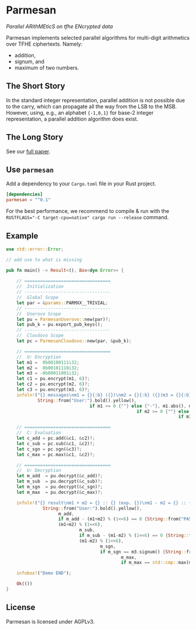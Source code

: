 # Parmesan

*Parallel ARithMEticS on tfhe ENcrypted data*

Parmesan implements selected parallel algorithms for multi-digit arithmetics over TFHE ciphertexts. Namely:

- addition,
- signum, and
- maximum of two numbers.

## The Short Story

In the standard integer representation, parallel addition is not possible due to the carry, which can propagate all the way from the LSB to the MSB. However, using, e.g., an alphabet `{-1,0,1}` for base-2 integer representation, a parallel addition algorithm does exist.

## The Long Story

See our [full paper](https://eprint.iacr.org/2021/TODO).

## Use `parmesan`

Add a dependency to your `Cargo.toml` file in your Rust project.

```toml
[dependencies]
parmesan = "^0.1"
```

For the best performance, we recommend to compile & run with the `RUSTFLAGS="-C target-cpu=native" cargo run --release` command.

## Example

```rust
use std::error::Error;

// add use to what is missing

pub fn main() -> Result<(), Box<dyn Error>> {
    
    // =================================
    //  Initialization
    // ---------------------------------
    //  Global Scope
    let par = &params::PARMXX__TRIVIAL;
    // ---------------------------------
    //  Userovo Scope
    let pu = ParmesanUserovo::new(par)?;
    let pub_k = pu.export_pub_keys();
    // ---------------------------------
    //  Cloudovo Scope
    let pc = ParmesanCloudovo::new(par, &pub_k);

    // =================================
    //  U: Encryption
    let m1 =  0b00100111i32;
    let m2 =  0b00101110i32;
    let m3 = -0b00011001i32;
    let c1 = pu.encrypt(m1, 6)?;
    let c2 = pu.encrypt(m2, 6)?;
    let c3 = pu.encrypt(m3, 6)?;
    infoln!("{} messages\nm1 = {}{:b} ({})\nm2 = {}{:b} ({})m3 = {}{:b} ({})", 
            String::from("User:").bold().yellow(),
                                if m1 >= 0 {""} else {"-"}, m1.abs(), m1,
                                                  if m2 >= 0 {""} else {"-"}, m2.abs(), m2,
                                                                  if m3 >= 0 {""} else {"-"}, m3.abs(), m3);

    // =================================
    //  C: Evaluation
    let c_add = pc.add(&c1, &c2)?;
    let c_sub = pc.sub(&c1, &c2)?;
    let c_sgn = pc.sgn(&c3)?;
    let c_max = pc.max(&c1, &c2)?;

    // =================================
    //  U: Decryption
    let m_add  = pu.decrypt(&c_add)?;
    let m_sub  = pu.decrypt(&c_sub)?;
    let m_sgn  = pu.decrypt(&c_sgn)?;
    let m_max  = pu.decrypt(&c_max)?;

    infoln!("{} result\nm1 + m2 = {} :: {} (exp. {})\nm1 - m2 = {} :: {} (exp. {})\nsgn(m3) = {} :: {}\nmax{{m1, m2}} = {} :: {}",
              String::from("User:").bold().yellow(),
                    m_add,
                    if m_add - (m1+m2) % (1<<6) == 0 {String::from("PASS").bold().green()} else {String::from("FAIL").bold().red()},
                    (m1+m2) % (1<<6),
                            m_sub,
                            if m_sub - (m1-m2) % (1<<6) == 0 {String::from("PASS").bold().green()} else {String::from("FAIL").bold().red()},
                            (m1-m2) % (1<<6),
                                    m_sgn,
                                    if m_sgn == m3.signum() {String::from("PASS").bold().green()} else {String::from("FAIL").bold().red()},
                                            m_max,
                                            if m_max == std::cmp::max(m1, m2) {String::from("PASS").bold().green()} else {String::from("FAIL").bold().red()});

    infobox!("Demo END");

    Ok(())
}
```

## License

Parmesan is licensed under AGPLv3.